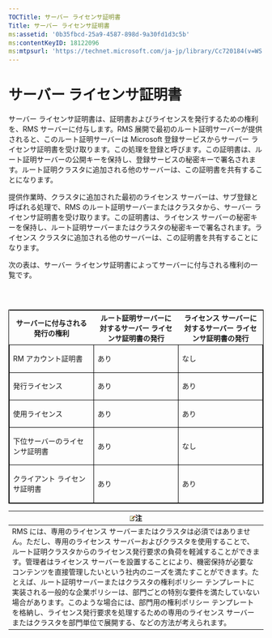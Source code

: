 ```yaml
---
TOCTitle: サーバー ライセンサ証明書
Title: サーバー ライセンサ証明書
ms:assetid: '0b35fbcd-25a9-4587-898d-9a30fd1d3c5b'
ms:contentKeyID: 18122096
ms:mtpsurl: 'https://technet.microsoft.com/ja-jp/library/Cc720184(v=WS.10)'
---
```


サーバー ライセンサ証明書
=========================

サーバー ライセンサ証明書は、証明書およびライセンスを発行するための権利を、RMS サーバーに付与します。RMS 展開で最初のルート証明サーバーが提供されると、このルート証明サーバーは Microsoft 登録サービスからサーバー ライセンサ証明書を受け取ります。この処理を登録と呼びます。この証明書は、ルート証明サーバーの公開キーを保持し、登録サービスの秘密キーで署名されます。ルート証明クラスタに追加される他のサーバーは、この証明書を共有することになります。

提供作業時、クラスタに追加された最初のライセンス サーバーは、サブ登録と呼ばれる処理で、RMS のルート証明サーバーまたはクラスタから、サーバー ライセンサ証明書を受け取ります。この証明書は、ライセンス サーバーの秘密キーを保持し、ルート証明サーバーまたはクラスタの秘密キーで署名されます。ライセンス クラスタに追加される他のサーバーは、この証明書を共有することになります。

次の表は、サーバー ライセンサ証明書によってサーバーに付与される権利の一覧です。

###  

<p> </p>
<table style="border:1px solid black;">
<colgroup>
<col width="33%" />
<col width="33%" />
<col width="33%" />
</colgroup>
<thead>
<tr class="header">
<th>サーバーに付与される発行の権利</th>
<th>ルート証明サーバーに対するサーバー ライセンサ証明書の発行</th>
<th>ライセンス サーバーに対するサーバー ライセンサ証明書の発行</th>
</tr>
</thead>
<tbody>
<tr class="odd">
<td style="border:1px solid black;"><p>RM アカウント証明書</p></td>
<td style="border:1px solid black;"><p>あり</p></td>
<td style="border:1px solid black;"><p>なし</p></td>
</tr>
<tr class="even">
<td style="border:1px solid black;"><p>発行ライセンス</p></td>
<td style="border:1px solid black;"><p>あり</p></td>
<td style="border:1px solid black;"><p>あり</p></td>
</tr>
<tr class="odd">
<td style="border:1px solid black;"><p>使用ライセンス</p></td>
<td style="border:1px solid black;"><p>あり</p></td>
<td style="border:1px solid black;"><p>あり</p></td>
</tr>
<tr class="even">
<td style="border:1px solid black;"><p>下位サーバーのライセンサ証明書</p></td>
<td style="border:1px solid black;"><p>あり</p></td>
<td style="border:1px solid black;"><p>なし</p></td>
</tr>
<tr class="odd">
<td style="border:1px solid black;"><p>クライアント ライセンサ証明書</p></td>
<td style="border:1px solid black;"><p>あり</p></td>
<td style="border:1px solid black;"><p>あり</p></td>
</tr>
</tbody>
</table>
  
| ![](images/Cc720184.note(WS.10).gif)注                                                                                                                                                                                                                                                                                                                                                                                                                                                                                                                                                                                                                                          |  
|--------------------------------------------------------------------------------------------------------------------------------------------------------------------------------------------------------------------------------------------------------------------------------------------------------------------------------------------------------------------------------------------------------------------------------------------------------------------------------------------------------------------------------------------------------------------------------------------------------------------------------------------------------------------------------------------------------------|  
| RMS には、専用のライセンス サーバーまたはクラスタは必須ではありません。ただし、専用のライセンス サーバーおよびクラスタを使用することで、ルート証明クラスタからのライセンス発行要求の負荷を軽減することができます。管理者はライセンス サーバーを設置することにより、機密保持が必要なコンテンツを直接管理したいという社内のニーズを満たすことができます。たとえば、ルート証明サーバーまたはクラスタの権利ポリシー テンプレートに実装される一般的な企業ポリシーは、部門ごとの特別な要件を満たしていない場合があります。このような場合には、部門用の権利ポリシー テンプレートを格納し、ライセンス発行要求を処理するための専用のライセンス サーバーまたはクラスタを部門単位で展開する、などの方法が考えられます。 |

